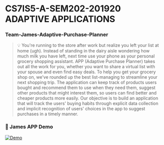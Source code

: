 # CS7IS5-A-SEM202-201920 ADAPTIVE APPLICATIONS

### Team-James-Adaptive-Purchase-Planner

> :bulb: You're running to the store after work but realize you left your list at home (ugh). Instead of standing in the dairy aisle wondering how much milk you have left, next time use your phone as your personal grocery shopping assistant. APP (Adaptive Purchase Planner) takes out all the work for you, whether you want to share a virtual list with your spouse and even find easy deals. To help you get your grocery shop on, we've rounded up the best list-managing to streamline your next shopping trip.
The application can keep track of products users bought and recommend them to use when they need them, suggest other products that might interest them, so users can find better and cheaper products more easily.
Our objective is to build an application that will track the users' buying habits through explicit data collection and implicit recognition of users' choices in the app to suggest purchases in a timely manner.

### :pushpin: James APP Demo

[![Demo](https://github.com/rohan-tcd/Team-James-Adaptive-Purchase-Planner/blob/refactored_django_to_flask/ui/demo.png)](https://drive.google.com/file/d/10831LwLYQaKu__veePYLC_cGlartAUS2/view "James APP - Click to Watch!")
